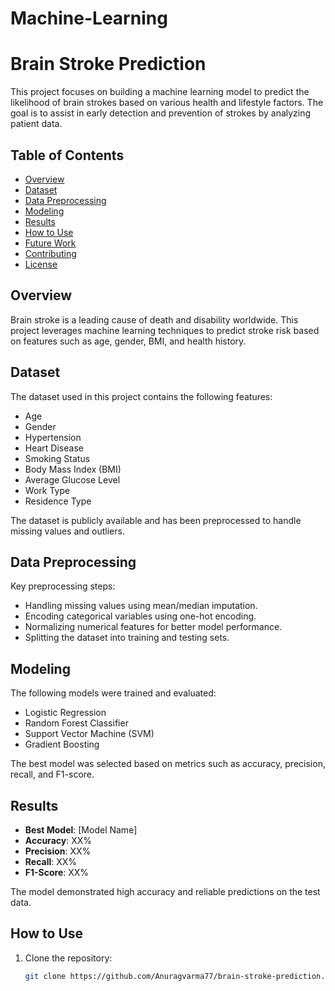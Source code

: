 # Machine-Learning
# Brain Stroke Prediction

This project focuses on building a machine learning model to predict the likelihood of brain strokes based on various health and lifestyle factors. The goal is to assist in early detection and prevention of strokes by analyzing patient data.

## Table of Contents
- [Overview](#overview)
- [Dataset](#dataset)
- [Data Preprocessing](#data-preprocessing)
- [Modeling](#modeling)
- [Results](#results)
- [How to Use](#how-to-use)
- [Future Work](#future-work)
- [Contributing](#contributing)
- [License](#license)

## Overview
Brain stroke is a leading cause of death and disability worldwide. This project leverages machine learning techniques to predict stroke risk based on features such as age, gender, BMI, and health history.

## Dataset
The dataset used in this project contains the following features:
- Age
- Gender
- Hypertension
- Heart Disease
- Smoking Status
- Body Mass Index (BMI)
- Average Glucose Level
- Work Type
- Residence Type

The dataset is publicly available and has been preprocessed to handle missing values and outliers.

## Data Preprocessing
Key preprocessing steps:
- Handling missing values using mean/median imputation.
- Encoding categorical variables using one-hot encoding.
- Normalizing numerical features for better model performance.
- Splitting the dataset into training and testing sets.

## Modeling
The following models were trained and evaluated:
- Logistic Regression
- Random Forest Classifier
- Support Vector Machine (SVM)
- Gradient Boosting

The best model was selected based on metrics such as accuracy, precision, recall, and F1-score.

## Results
- **Best Model**: [Model Name]
- **Accuracy**: XX%
- **Precision**: XX%
- **Recall**: XX%
- **F1-Score**: XX%

The model demonstrated high accuracy and reliable predictions on the test data.

## How to Use
1. Clone the repository:
   ```bash
   git clone https://github.com/Anuragvarma77/brain-stroke-prediction.git
